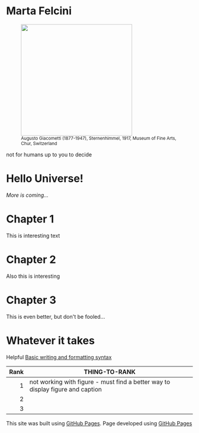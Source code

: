 # Marta Felcini
<!-- This content will not appear in the rendered Markdown -->

<figure> 
 <img  src="https://user-images.githubusercontent.com/39876967/188236115-a7769732-4f78-44a9-95d0-adeeb070aa02.jpg" height="300">
    <figcaption> <sub>Augusto Giacometti (1877-1947), Sternenhimmel, 1917, Museum of Fine Arts, Chur, Switzerland</sub> </figcaption>
</figure>
 

not for humans
up to you to decide  
 
# Hello Universe!
*More is coming...* 
# Chapter 1
This is interesting text
# Chapter 2
Also this is interesting
# Chapter 3
This is even better, but don't be fooled...
# Whatever it takes
Helpful [Basic writing and formatting syntax](https://docs.github.com/en/get-started/writing-on-github/getting-started-with-writing-and-formatting-on-github/basic-writing-and-formatting-syntax)

| Rank | THING-TO-RANK |
|-----:|---------------|
|     1| not working with figure - must find a better way to display figure and caption|
|     2|               |
|     3|               |

This site was built using [GitHub Pages](https://pages.github.com/).
Page developed using <a href="https://docs.github.com/en/pages/getting-started-with-github-pages/about-github-pages">GitHub Pages</a>
